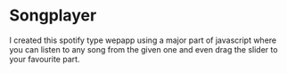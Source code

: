 # Songplayer
I created this spotify type wepapp using a major part of javascript where you can listen to any song from the given one and even drag the slider to your favourite part.
